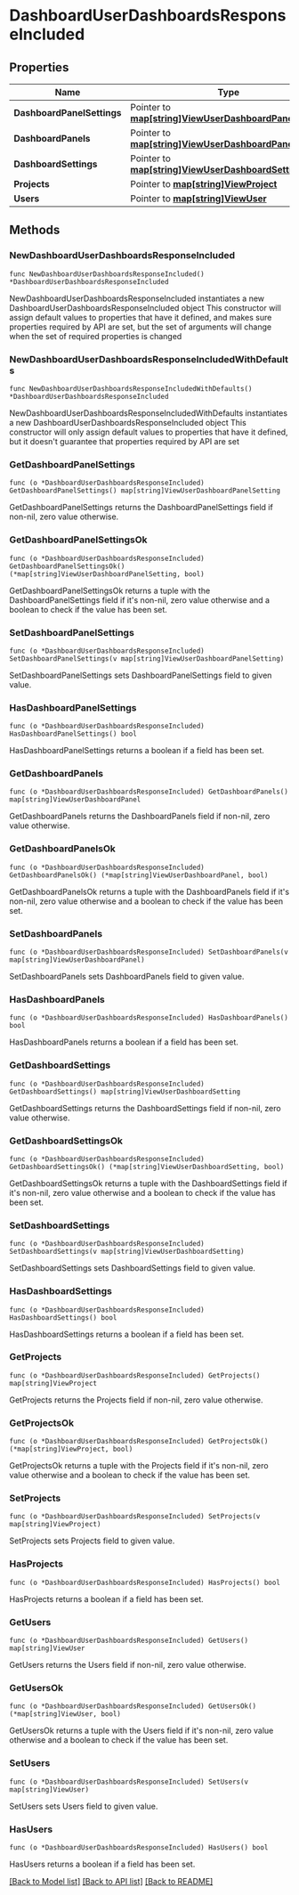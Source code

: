 # DashboardUserDashboardsResponseIncluded

## Properties

Name | Type | Description | Notes
------------ | ------------- | ------------- | -------------
**DashboardPanelSettings** | Pointer to [**map[string]ViewUserDashboardPanelSetting**](view.UserDashboardPanelSetting.md) |  | [optional] 
**DashboardPanels** | Pointer to [**map[string]ViewUserDashboardPanel**](view.UserDashboardPanel.md) |  | [optional] 
**DashboardSettings** | Pointer to [**map[string]ViewUserDashboardSetting**](view.UserDashboardSetting.md) |  | [optional] 
**Projects** | Pointer to [**map[string]ViewProject**](view.Project.md) |  | [optional] 
**Users** | Pointer to [**map[string]ViewUser**](view.User.md) |  | [optional] 

## Methods

### NewDashboardUserDashboardsResponseIncluded

`func NewDashboardUserDashboardsResponseIncluded() *DashboardUserDashboardsResponseIncluded`

NewDashboardUserDashboardsResponseIncluded instantiates a new DashboardUserDashboardsResponseIncluded object
This constructor will assign default values to properties that have it defined,
and makes sure properties required by API are set, but the set of arguments
will change when the set of required properties is changed

### NewDashboardUserDashboardsResponseIncludedWithDefaults

`func NewDashboardUserDashboardsResponseIncludedWithDefaults() *DashboardUserDashboardsResponseIncluded`

NewDashboardUserDashboardsResponseIncludedWithDefaults instantiates a new DashboardUserDashboardsResponseIncluded object
This constructor will only assign default values to properties that have it defined,
but it doesn't guarantee that properties required by API are set

### GetDashboardPanelSettings

`func (o *DashboardUserDashboardsResponseIncluded) GetDashboardPanelSettings() map[string]ViewUserDashboardPanelSetting`

GetDashboardPanelSettings returns the DashboardPanelSettings field if non-nil, zero value otherwise.

### GetDashboardPanelSettingsOk

`func (o *DashboardUserDashboardsResponseIncluded) GetDashboardPanelSettingsOk() (*map[string]ViewUserDashboardPanelSetting, bool)`

GetDashboardPanelSettingsOk returns a tuple with the DashboardPanelSettings field if it's non-nil, zero value otherwise
and a boolean to check if the value has been set.

### SetDashboardPanelSettings

`func (o *DashboardUserDashboardsResponseIncluded) SetDashboardPanelSettings(v map[string]ViewUserDashboardPanelSetting)`

SetDashboardPanelSettings sets DashboardPanelSettings field to given value.

### HasDashboardPanelSettings

`func (o *DashboardUserDashboardsResponseIncluded) HasDashboardPanelSettings() bool`

HasDashboardPanelSettings returns a boolean if a field has been set.

### GetDashboardPanels

`func (o *DashboardUserDashboardsResponseIncluded) GetDashboardPanels() map[string]ViewUserDashboardPanel`

GetDashboardPanels returns the DashboardPanels field if non-nil, zero value otherwise.

### GetDashboardPanelsOk

`func (o *DashboardUserDashboardsResponseIncluded) GetDashboardPanelsOk() (*map[string]ViewUserDashboardPanel, bool)`

GetDashboardPanelsOk returns a tuple with the DashboardPanels field if it's non-nil, zero value otherwise
and a boolean to check if the value has been set.

### SetDashboardPanels

`func (o *DashboardUserDashboardsResponseIncluded) SetDashboardPanels(v map[string]ViewUserDashboardPanel)`

SetDashboardPanels sets DashboardPanels field to given value.

### HasDashboardPanels

`func (o *DashboardUserDashboardsResponseIncluded) HasDashboardPanels() bool`

HasDashboardPanels returns a boolean if a field has been set.

### GetDashboardSettings

`func (o *DashboardUserDashboardsResponseIncluded) GetDashboardSettings() map[string]ViewUserDashboardSetting`

GetDashboardSettings returns the DashboardSettings field if non-nil, zero value otherwise.

### GetDashboardSettingsOk

`func (o *DashboardUserDashboardsResponseIncluded) GetDashboardSettingsOk() (*map[string]ViewUserDashboardSetting, bool)`

GetDashboardSettingsOk returns a tuple with the DashboardSettings field if it's non-nil, zero value otherwise
and a boolean to check if the value has been set.

### SetDashboardSettings

`func (o *DashboardUserDashboardsResponseIncluded) SetDashboardSettings(v map[string]ViewUserDashboardSetting)`

SetDashboardSettings sets DashboardSettings field to given value.

### HasDashboardSettings

`func (o *DashboardUserDashboardsResponseIncluded) HasDashboardSettings() bool`

HasDashboardSettings returns a boolean if a field has been set.

### GetProjects

`func (o *DashboardUserDashboardsResponseIncluded) GetProjects() map[string]ViewProject`

GetProjects returns the Projects field if non-nil, zero value otherwise.

### GetProjectsOk

`func (o *DashboardUserDashboardsResponseIncluded) GetProjectsOk() (*map[string]ViewProject, bool)`

GetProjectsOk returns a tuple with the Projects field if it's non-nil, zero value otherwise
and a boolean to check if the value has been set.

### SetProjects

`func (o *DashboardUserDashboardsResponseIncluded) SetProjects(v map[string]ViewProject)`

SetProjects sets Projects field to given value.

### HasProjects

`func (o *DashboardUserDashboardsResponseIncluded) HasProjects() bool`

HasProjects returns a boolean if a field has been set.

### GetUsers

`func (o *DashboardUserDashboardsResponseIncluded) GetUsers() map[string]ViewUser`

GetUsers returns the Users field if non-nil, zero value otherwise.

### GetUsersOk

`func (o *DashboardUserDashboardsResponseIncluded) GetUsersOk() (*map[string]ViewUser, bool)`

GetUsersOk returns a tuple with the Users field if it's non-nil, zero value otherwise
and a boolean to check if the value has been set.

### SetUsers

`func (o *DashboardUserDashboardsResponseIncluded) SetUsers(v map[string]ViewUser)`

SetUsers sets Users field to given value.

### HasUsers

`func (o *DashboardUserDashboardsResponseIncluded) HasUsers() bool`

HasUsers returns a boolean if a field has been set.


[[Back to Model list]](../README.md#documentation-for-models) [[Back to API list]](../README.md#documentation-for-api-endpoints) [[Back to README]](../README.md)


